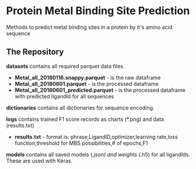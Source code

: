 # Protein Metal Binding Site Prediction
Methods to predict metal binding sites in a protein by it's amino acid sequence

## The Repository
**datasets** contains all required parquet data files. 
* **Metal_all_20180116.snappy.parquet** - is the raw dataframe
* **Metal_all_20180601.parquet** - is the processed dataframe 
* **Metal_all_20180601_predicted.parquet** - is the processed dataframe with predicted ligandId for all sequences

**dictionaries** contains all dictionaries for sequence encoding.

**logs** contains trained F1 score records as charts (*.png) and data (results.txt)
* **results.txt** - format is: phrase,LigandID,optimizer,learning rate,loss function,threshold for MBS possibilities,# of epochs,F1

**models** contains all saved models (*.json) and weights (*.h5) for all ligandIds. These are used with Keras.







